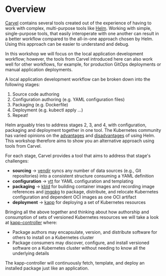 # Overview

[Carvel](https://carvel.dev/) contains several tools created out of the experience of having to work with complex, multi-purpose tools like [Helm](https://helm.sh/). Working with simple, single-purpose tools, that easily interoperate with one another can result in a better workflow compared to the all-in-one approach chosen by Helm. Using this approach can be easier to understand and debug.

In this workshop we will focus on the local application development workflow; however, the tools from Carvel introduced here can also work well for other workflows, for example, for production GitOps deployments or manual application deployments.

A local application development workflow can be broken down into the following stages:

1. Source code authoring
1. Configuration authoring (e.g. YAML configuration files)
1. Packaging (e.g. Dockerfile)
1. Deployment (e.g. kubectl apply ...)
1. Repeat!

Helm arguably tries to address stages 2, 3, and 4, with configuration, packaging and deployment together in one tool. The Kubernetes community has varied opinions on the [advantages](https://medium.com/@aevitas/drastically-improve-your-kubernetes-deployments-with-helm-5323e7f11ef8) and [disadvantages](https://medium.com/@slynko/experiences-with-upgrading-using-helm-b23dc0ca683d?_branch_match_id=494645732166043546) of using Helm. This workshop therefore aims to show you an alternative approach using tools from Carvel.

For each stage, Carvel provides a tool that aims to address that stage's challenges:

* __sourcing__ -> [vendir](https://carvel.dev/vendir/) syncs any number of data sources (e.g., Git repositories) into a consistent structure consuming a YAML definition
* __configuration__ -> [ytt](https://carvel.dev/ytt/) for YAML configuration and templating
* __packaging__ -> [kbld](https://carvel.dev/kbld/) for building container images and recording image references and [imgpkg](https://carvel.dev/imgpkg/) to package, distribute, and relocate Kubernetes configuration and dependent OCI images as one OCI artifact
* __deployment__ -> [kapp](https://carvel.dev/kapp/) for deploying a set of Kubernetes resources

Bringing all the above together and thinking about how authorship and consumption of sets of versioned Kubernetes resources we will take a look at [kapp-controller](https://carvel.dev/kapp/) where:

 * Package authors may encapsulate, version, and distribute software for others to install on a Kubernetes cluster
 * Package consumers may discover, configure, and install versioned software on a Kubernetes cluster without needing to know all the underlying details

The kapp-controller will continuously fetch, template, and deploy an installed package just like an application.